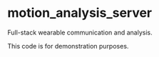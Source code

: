 # motion_analysis_server
Full-stack wearable communication and analysis.

This code is for demonstration purposes.
